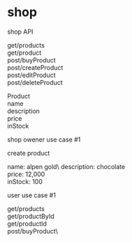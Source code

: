 # shop
shop API

get/products\
get/product\
post/buyProduct\
post/createProduct\
post/editProduct\
post/deleteProduct

Product\
name\
description\
price\
inStock

shop owener use case #1

create product 

name: alpen gold\ 
description: chocolate\
price: 12,000\
inStock: 100

user use case #1

get/products\
get/productById\
get/productId\
post/buyProduct\